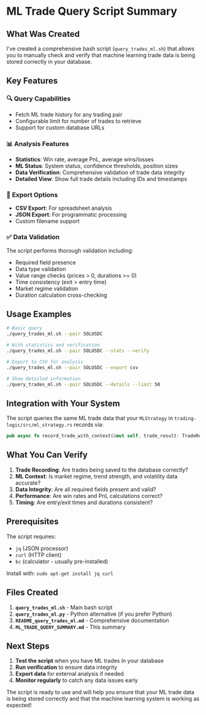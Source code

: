 # ML Trade Query Script Summary

## What Was Created

I've created a comprehensive bash script (`query_trades_ml.sh`) that allows you to manually check and verify that machine learning trade data is being stored correctly in your database.

## Key Features

### 🔍 **Query Capabilities**
- Fetch ML trade history for any trading pair
- Configurable limit for number of trades to retrieve
- Support for custom database URLs

### 📊 **Analysis Features**
- **Statistics**: Win rate, average PnL, average wins/losses
- **ML Status**: System status, confidence thresholds, position sizes
- **Data Verification**: Comprehensive validation of trade data integrity
- **Detailed View**: Show full trade details including IDs and timestamps

### 📁 **Export Options**
- **CSV Export**: For spreadsheet analysis
- **JSON Export**: For programmatic processing
- Custom filename support

### ✅ **Data Validation**
The script performs thorough validation including:
- Required field presence
- Data type validation
- Value range checks (prices > 0, durations >= 0)
- Time consistency (exit > entry time)
- Market regime validation
- Duration calculation cross-checking

## Usage Examples

```bash
# Basic query
./query_trades_ml.sh --pair SOLUSDC

# With statistics and verification
./query_trades_ml.sh --pair SOLUSDC --stats --verify

# Export to CSV for analysis
./query_trades_ml.sh --pair SOLUSDC --export csv

# Show detailed information
./query_trades_ml.sh --pair SOLUSDC --details --limit 50
```

## Integration with Your System

The script queries the same ML trade data that your `MLStrategy` in `trading-logic/src/ml_strategy.rs` records via:

```rust
pub async fn record_trade_with_context(&mut self, trade_result: TradeResult, pair: &str, market_regime: &str, trend_strength: f64, volatility: f64)
```

## What You Can Verify

1. **Trade Recording**: Are trades being saved to the database correctly?
2. **ML Context**: Is market regime, trend strength, and volatility data accurate?
3. **Data Integrity**: Are all required fields present and valid?
4. **Performance**: Are win rates and PnL calculations correct?
5. **Timing**: Are entry/exit times and durations consistent?

## Prerequisites

The script requires:
- `jq` (JSON processor)
- `curl` (HTTP client)
- `bc` (calculator - usually pre-installed)

Install with: `sudo apt-get install jq curl`

## Files Created

1. **`query_trades_ml.sh`** - Main bash script
2. **`query_trades_ml.py`** - Python alternative (if you prefer Python)
3. **`README_query_trades_ml.md`** - Comprehensive documentation
4. **`ML_TRADE_QUERY_SUMMARY.md`** - This summary

## Next Steps

1. **Test the script** when you have ML trades in your database
2. **Run verification** to ensure data integrity
3. **Export data** for external analysis if needed
4. **Monitor regularly** to catch any data issues early

The script is ready to use and will help you ensure that your ML trade data is being stored correctly and that the machine learning system is working as expected! 